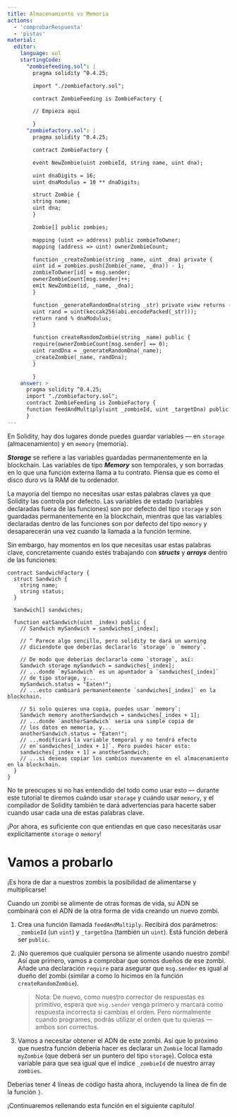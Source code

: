 ```yaml
---
title: Almacenamiento vs Memoria
actions:
  - 'comprobarRespuesta'
  - 'pistas'
material:
  editor:
    language: sol
    startingCode:
      "zombiefeeding.sol": |
        pragma solidity ^0.4.25;

        import "./zombiefactory.sol";

        contract ZombieFeeding is ZombieFactory {

        // Empieza aquí

        }
      "zombiefactory.sol": |
        pragma solidity ^0.4.25;

        contract ZombieFactory {

        event NewZombie(uint zombieId, string name, uint dna);

        uint dnaDigits = 16;
        uint dnaModulus = 10 ** dnaDigits;

        struct Zombie {
        string name;
        uint dna;
        }

        Zombie[] public zombies;

        mapping (uint => address) public zombieToOwner;
        mapping (address => uint) ownerZombieCount;

        function _createZombie(string _name, uint _dna) private {
        uint id = zombies.push(Zombie(_name, _dna)) - 1;
        zombieToOwner[id] = msg.sender;
        ownerZombieCount[msg.sender]++;
        emit NewZombie(id, _name, _dna);
        }

        function _generateRandomDna(string _str) private view returns (uint) {
        uint rand = uint(keccak256(abi.encodePacked(_str)));
        return rand % dnaModulus;
        }

        function createRandomZombie(string _name) public {
        require(ownerZombieCount[msg.sender] == 0);
        uint randDna = _generateRandomDna(_name);
        _createZombie(_name, randDna);
        }

        }
    answer: >
      pragma solidity ^0.4.25;
      import "./zombiefactory.sol";
      contract ZombieFeeding is ZombieFactory {
      function feedAndMultiply(uint _zombieId, uint _targetDna) public { require(msg.sender == zombieToOwner[_zombieId]); Zombie storage myZombie = zombies[_zombieId]; }
      }
---
```


En Solidity, hay dos lugares donde puedes guardar variables — en `storage` (almacenamiento) y en `memory` (memoria).

***Storage*** se refiere a las variables guardadas permanentemente en la blockchain. Las variables de tipo ***Memory*** son temporales, y son borradas en lo que una función externa llama a tu contrato. Piensa que es como el disco duro vs la RAM de tu ordenador.

La mayoría del tiempo no necesitas usar estas palabras claves ya que Solidity las controla por defecto. Las variables de estado (variables declaradas fuera de las funciones) son por defecto del tipo `storage` y son guardadas permanentemente en la blockchain, mientras que las variables declaradas dentro de las funciones son por defecto del tipo `memory` y desaparecerán una vez cuando la llamada a la función termine.

Sin embargo, hay momentos en los que necesitas usar estas palabras clave, concretamente cuando estés trabajando con ***structs*** y ***arrays*** dentro de las funciones:

    contract SandwichFactory {
      struct Sandwich {
        string name;
        string status;
      }
    
      Sandwich[] sandwiches;
    
      function eatSandwich(uint _index) public {
        // Sandwich mySandwich = sandwiches[_index];
    
        // ^ Parece algo sencillo, pero solidity te dará un warning
        // diciendote que deberías declararlo `storage` o `memory`.
    
        // De modo que deberias declararlo como `storage`, así:
        Sandwich storage mySandwich = sandwiches[_index];
        // ...donde `mySandwich` es un apuntador a `sandwiches[_index]`
        // de tipo storage, y...
        mySandwich.status = "Eaten!";
        // ...esto cambiará permanentemente `sandwiches[_index]` en la blockchain.
    
        // Si solo quieres una copia, puedes usar `memory`:
        Sandwich memory anotherSandwich = sandwiches[_index + 1];
        // ...donde `anotherSandwich` seria una simple copia de
        // los datos en memoria, y...
        anotherSandwich.status = "Eaten!";
        // ...modificará la variable temporal y no tendrá efecto
        // en`sandwiches[_index + 1]`. Pero puedes hacer esto:
        sandwiches[_index + 1] = anotherSandwich;
        // ...si deseas copiar los cambios nuevamente en el almacenamiento en la blockchain.
      }
    }
    

No te preocupes si no has entendido del todo como usar esto — durante este tutorial te diremos cuándo usar `storage` y cuándo usar `memory`, y el compilador de Solidity también te dará advertencias para hacerte saber cuando usar cada una de estas palabras clave.

¡Por ahora, es suficiente con que entiendas en que caso necesitarás usar explícitamente `storage` o `memory`!

# Vamos a probarlo

¡Es hora de dar a nuestros zombis la posibilidad de alimentarse y multiplicarse!

Cuando un zombi se alimente de otras formas de vida, su ADN se combinará con el ADN de la otra forma de vida creando un nuevo zombi.

1. Crea una función llamada `feedAndMultiply`. Recibirá dos parámetros: `_zombieId` (un `uint`) y `_targetDna` (también un `uint`). Está función deberá ser `public`.

2. ¡No queremos que cualquier persona se alimente usando nuestro zombi! Así que primero, vamos a comprobar que somos dueños de ese zombi. Añade una declaración `require` para asegurar que `msg.sender` es igual al dueño del zombi (similar a como lo hicimos en la función `createRandomZombie`).
    
    > Nota: De nuevo, como nuestro corrector de respuestas es primitivo, espera que `msg.sender` venga primero y marcará como respuesta incorrecta si cambias el orden. Pero normalmente cuando programes, podrás utilizar el orden que tu quieras — ambos son correctos.

3. Vamos a necesitar obtener el ADN de este zombi. Así que lo próximo que nuestra función debería hacer es declarar un `Zombie` local llamado `myZombie` (que deberá ser un puntero del tipo `storage`). Coloca esta variable para que sea igual que el índice `_zombieId` de nuestro array `zombies`.

Deberías tener 4 líneas de código hasta ahora, incluyendo la línea de fin de la función `}`.

¡Continuaremos rellenando esta función en el siguiente capítulo!